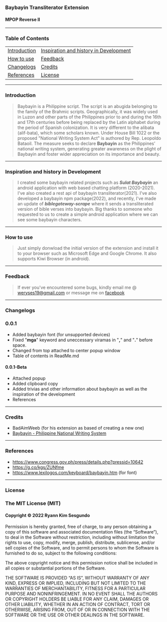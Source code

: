 ### Baybayin Transliterator Extension
#### MPOP Reverse II
---
### Table of Contents
| | |
|---|---|
| [Introduction](#introduction) | [Inspiration and history in Development](#inspiration-and-history-in-development) |
| [How to use](#how-to-use) | [Feedback](#feedback) |
| [Changelogs](#changelogs) | [Credits](#credits) |
| [References](#references) | [License](#license)

---
### Introduction
> Baybayin is a Philippine script. The script is an abugida belonging to the family of the Brahmic scripts. Geographically, it was widely used in Luzon and other parts of the Philippines prior to and during the 16th and 17th centuries before being replaced by the Latin alphabet during the period of Spanish colonization. It is very different to the alibata (alif-bata), which some scholars known. Under House Bill 1022 or the proposed "National Writing System Act" is authored by Rep. Leopoldo Bataoil. The measure seeks to declare **Baybayin** as the Philippines’ national writing system, generating greater awareness on the plight of Baybayin and foster wider appreciation on its importance and beauty.

---
### Inspiration and history in Development
> I created some baybayin related projects such as ***Sulat Baybayin*** an android application with web based chatting platform (2020-2021). I've also created a rest api of baybayin transliterator(2021). I've also developed a baybayin npm package(2022), and recently, I've made an update of ***biblegateway-scrape*** where it sends a transliterated version of bible verses into baybayin. Big thanks to someone who requested to us to create a simple android application where we can see some baybayin characters.

---
### How to use
> Just simply donwload the initial version of the extension and install it to your browser such as Microsoft Edge and Google Chrome. It also supports Kiwi Browser (in android).

---
### Feedback
> If ever you've encountered some bugs, kindly email me @ weryses19@gmail.com or message me on [facebook](https://facebook.com/MPOP.ph)

---
### Changelogs

### 0.0.1
* Added baybayin font (for unsupported devices)
* Fixed "**mga**" keyword and uneccessary viramas in "**,**" and "**.**" before space.
* Changed from top attached to center popup window
* Table of contents in ReadMe.md

#### 0.0.1-Beta
* Attached popup
* Added clipboard copy
* Added trivias and other information about baybayin as well as the inspiration of the development
* References

---
### Credits
* BadAimWeeb (for his extension as based of creating a new one)
* [Baybayin - Philippine National Writing System](https://www.facebook.com/groups/Baybayin.PhilippineNationalWritingSystem/)

---
### References
* https://www.congress.gov.ph/press/details.php?pressid=10642
* https://g.co/kgs/ZUNfme
* https://www.lexilogos.com/keyboard/baybayin.htm (for font)

---
### License
### The MIT License (MIT)
#### Copyright © 2022 Ryann Kim Sesgundo

Permission is hereby granted, free of charge, to any person obtaining a copy of this software and associated documentation files (the “Software”), to deal in the Software without restriction, including without limitation the rights to use, copy, modify, merge, publish, distribute, sublicense, and/or sell copies of the Software, and to permit persons to whom the Software is furnished to do so, subject to the following conditions:

The above copyright notice and this permission notice shall be included in all copies or substantial portions of the Software.

THE SOFTWARE IS PROVIDED “AS IS”, WITHOUT WARRANTY OF ANY KIND, EXPRESS OR IMPLIED, INCLUDING BUT NOT LIMITED TO THE WARRANTIES OF MERCHANTABILITY, FITNESS FOR A PARTICULAR PURPOSE AND NONINFRINGEMENT. IN NO EVENT SHALL THE AUTHORS OR COPYRIGHT HOLDERS BE LIABLE FOR ANY CLAIM, DAMAGES OR OTHER LIABILITY, WHETHER IN AN ACTION OF CONTRACT, TORT OR OTHERWISE, ARISING FROM, OUT OF OR IN CONNECTION WITH THE SOFTWARE OR THE USE OR OTHER DEALINGS IN THE SOFTWARE.